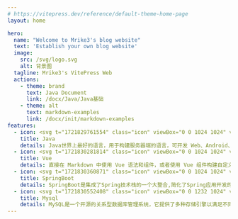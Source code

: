 ```yaml
---
# https://vitepress.dev/reference/default-theme-home-page
layout: home

hero:
  name: "Welcome to Mrike3's blog website"
  text: 'Establish your own blog website'
  image:
    src: /svg/logo.svg
    alt: 背景图
  tagline: Mrike3's VitePress Web
  actions:
    - theme: brand
      text: Java Document
      link: /docx/Java/Java基础
    - theme: alt
      text: markdown-examples
      link: /docx/init/markdown-examples
features:
  - icon: <svg t="1721829761554" class="icon" viewBox="0 0 1024 1024" version="1.1" xmlns="http://www.w3.org/2000/svg" p-id="4296" width="128" height="128"><path d="M725.952 170.048c-29.248 20.096-56.704 38.4-87.808 62.208-23.744 18.24-65.792 45.696-67.648 78.592-3.648 53.056 78.656 102.4 34.752 170.048-16.448 25.6-43.904 36.608-78.592 53.056-3.712-7.296 9.088-14.656 14.592-21.952 54.848-78.656-56.704-104.256-42.048-201.152 14.656-96.896 124.352-128 226.752-140.8z" fill="#FF1515" p-id="4297"></path><path d="M563.2 0c16.448 16.448 29.248 47.552 29.248 78.656 0 96.896-102.4 151.744-151.744 215.744-11.008 14.656-25.6 36.544-25.6 60.352 0 52.992 54.848 111.552 74.944 153.6C457.152 486.4 415.104 455.296 384 420.48 354.752 384 323.648 327.296 351.104 276.096c40.192-74.944 162.688-120.64 206.592-201.152 11.008-20.096 20.096-51.2 5.504-74.944z" fill="#FF1515" p-id="4298"></path><path d="M353.6 500.544c9.728-2.752 19.072-5.376 26.752-8.64a124.544 124.544 0 0 0-28.288 0.832c-4.672 0.512-8.768 0.96-11.968 0.96l-10.048 0.768c-50.56 3.84-150.72 11.328-149.056 52.288 0 36.544 93.312 45.696 133.504 49.344 120.704 7.36 296.256-3.648 352.896-45.696 9.152-5.504 25.6-16.448 21.952-23.744-89.6 16.448-219.392 25.6-325.44 20.096-25.6 0-53.056 0-71.36-14.656 12.8-17.92 38.208-25.088 61.056-31.552zM327.04 609.856c3.328-3.072 5.888-5.504 0.256-6.4-21.952 5.44-71.296 18.24-69.504 45.696 1.856 21.952 49.408 36.544 76.8 42.048 107.904 21.952 254.208 5.504 329.152-29.248-10.368-1.728-19.52-9.216-28.8-16.832-10.368-8.384-20.864-16.96-33.344-17.92-7.296-1.216-15.36 1.6-24.32 4.736a162.56 162.56 0 0 1-14.08 4.416c-65.856 12.8-199.296 25.6-241.408-16.448-1.728-3.584 2.112-7.104 5.248-10.048zM360.192 711.68c2.112-2.24 4.48-4.736 0-5.824l-10.752 2.816c-29.568 7.552-58.112 14.912-53.248 55.68 78.656 60.352 270.656 40.192 351.104-7.296-10.624-2.496-18.688-10.048-27.008-17.92-10.24-9.6-20.8-19.52-36.992-20.48-7.808-1.28-15.68 2.048-23.488 5.376-3.2 1.344-6.272 2.688-9.408 3.712-56.704 12.8-170.048 27.456-192-12.8-0.704-0.64 0.512-1.92 1.792-3.328z" fill="#2365C4" p-id="4299"></path><path d="M264.064 783.36c9.728-0.576 18.56-1.088 24.832-2.56-42.048-36.544-177.344-20.096-179.2 36.544-1.792 32.96 40.256 56.704 75.008 67.712 107.84 36.544 279.744 38.4 418.752 23.744 64-7.296 221.248-34.752 213.888-104.256-3.648-18.24-20.096-31.04-38.4-32.896 14.656 64-102.4 84.096-164.544 91.456-135.296 14.592-298.048 10.944-378.496-20.16-14.656-5.44-36.608-20.096-34.752-32.896 2.688-22.848 36.032-24.96 62.912-26.624z" fill="#2365C4" p-id="4300"></path><path d="M499.2 987.456c-93.248-11.008-182.848-23.808-257.856-56.704 197.504 47.552 486.4 43.904 625.408-56.704 1.984-1.472 4.032-3.392 6.016-5.376 5.44-5.12 11.136-10.56 17.728-9.216-30.912 92.8-140.224 108.8-245.184 124.032-12.8 1.92-25.6 3.776-38.208 5.76 0-1.792-107.904-1.792-107.904-1.792zM852.096 565.056c-1.792-75.008-89.6-91.456-140.8-47.552 40.256-9.152 75.008 9.152 82.304 36.544 11.968 58.304-42.048 101.952-79.168 131.904-8.32 6.72-15.744 12.672-21.376 18.048 69.44-3.648 162.688-53.056 159.04-138.944z" fill="#2365C4" p-id="4301"></path></svg>
    title: Java
    details: Java世界上最好的语言，用于构建服务器端的语言，可开发 Web、Android、小程序等平台。
  - icon: <svg t="1721830281814" class="icon" viewBox="0 0 1024 1024" version="1.1" xmlns="http://www.w3.org/2000/svg" p-id="10562" width="128" height="128"><path d="M0 0m170.666667 0l682.666666 0q170.666667 0 170.666667 170.666667l0 682.666666q0 170.666667-170.666667 170.666667l-682.666666 0q-170.666667 0-170.666667-170.666667l0-682.666666q0-170.666667 170.666667-170.666667Z" fill="#C9EFEA" p-id="10563"></path><path d="M587.235556 227.555556L512 359.480889 435.143111 227.555556H184.888889L512 796.444444 839.111111 227.555556z" fill="#41B580" p-id="10564"></path><path d="M708.266667 227.555556L512 568.888889 314.083556 227.555556H184.888889L512 796.444444 839.111111 227.555556z" fill="#41B580" p-id="10565"></path><path d="M588.060444 227.555556l-75.235555 131.896888L435.939556 227.555556h-121.002667l197.888 343.011555L709.091556 227.555556z" fill="#35495E" p-id="10566"></path></svg> 
    title: Vue
    details: 直接在 Markdown 中使用 Vue 语法和组件，或者使用 Vue 组件构建自定义主题。
  - icon: <svg t="1721830360871" class="icon" viewBox="0 0 1024 1024" version="1.1" xmlns="http://www.w3.org/2000/svg" p-id="11709" width="128" height="128"><path d="M862.08 699.392c-105.344 140.330667-330.282667 92.970667-474.538667 99.754667 0 0-25.557333 1.450667-51.242666 5.674666 0 0 9.728-4.138667 22.144-8.448 101.290667-35.029333 149.162667-42.069333 210.730666-73.685333 115.626667-59.221333 230.741333-188.288 254.165334-322.346667-44.032 128.938667-177.92 239.914667-299.818667 284.970667-83.413333 30.805333-234.325333 60.757333-234.368 60.757333a225.28 225.28 0 0 1-6.101333-3.242666c-102.613333-49.92-105.6-272.213333 80.810666-343.850667 81.749333-31.402667 159.872-14.165333 248.234667-35.2 94.208-22.4 203.349333-93.013333 247.68-185.344 49.706667 147.541333 109.44 378.282667 2.304 520.96z m1.792-566.613333a393.045333 393.045333 0 0 1-45.44 80.64 425.898667 425.898667 0 0 0-305.792-129.322667C276.992 84.096 85.333333 275.754667 85.333333 511.36a425.941333 425.941333 0 0 0 136.746667 312.917333l9.386667 8.277334a36.522667 36.522667 0 1 1 0.042666 0.042666l6.357334 5.632A424.96 424.96 0 0 0 512.64 938.666667c225.194667 0 410.154667-175.274667 425.984-396.458667 11.690667-108.330667-20.309333-245.888-74.752-409.429333" fill="#2aa515" p-id="11710"></path></svg>
    title: SpringBoot
    details: SpringBoot是集成了Spring技术栈的一个大整合,简化了Spring应用开发的框架,可解决J2EE1的开发流程。
  - icon: <svg t="1721830552408" class="icon" viewBox="0 0 1232 1024" version="1.1" xmlns="http://www.w3.org/2000/svg" p-id="16650" width="128" height="128"><path d="M1091.71386105 800.01259872a200.80158239 200.80158239 0 0 1 37.48296161 47.02103701l10.20741371 13.88877605c2.34268491 4.35070063 2.67735405 9.87274454 5.18737474 14.22344597v1.00400747a512.46237216 512.46237216 0 0 1-77.81061308-25.26753217c-28.78156034-12.5500986-82.99798781-36.81362329-84.6713344-38.31963571-141.06311181-67.60319938-129.01501655-71.95390003-148.42583647-87.01401852a371.65026202 371.65026202 0 0 1-26.60620962-28.44689116 229.13133909 229.13133909 0 0 1-45.68235958-62.58315963c-4.35070063-12.21542943-8.5340671-24.59819387-12.88476855-36.81362329l0.16733498-1.00400829a32.12825351 32.12825351 0 0 0-4.01603229 11.54609114c-7.36272465 20.74949654-5.85671305 45.51502539-24.59819386 51.37173846-21.41883567 6.86072053-34.13626924-17.9048075-39.32364319-29.45089946a199.69717394 199.69717394 0 0 1 3.01202403-144.07513504 135.54106792 135.54106792 0 0 1 12.38276441-31.2915802 30.83977657 30.83977657 0 0 0-8.53406713-15.56212263 192.60218444 192.60218444 0 0 1-11.71342609-27.61021788 553.37569445 553.37569445 0 0 1-14.89278429-59.5711356c-2.00801574-8.03206297-1.67334658-15.39478765-4.18336568-22.92484726a195.59747496 195.59747496 0 0 0-16.73346586-34.13626927c-8.03206297-15.06011848-31.79358355-45.18035624-18.23947668-71.95390082a31.4087139 31.4087139 0 0 1 34.63827259-18.23947668 143.15479506 143.15479506 0 0 1 63.08516455 33.29959598 140.79537665 140.79537665 0 0 0 16.56613009 16.56613007c9.87274454 1.67334658 20.08015825 3.34669317 29.95290278 5.02003977a170.54747746 170.54747746 0 0 1 48.86171857 22.59017811 417.73422553 417.73422553 0 0 1 138.21842278 175.36671525 425.49855335 425.49855335 0 0 1 15.06011848 50.70239933c7.53005965 25.76953632 16.23146093 52.37574593 25.26753217 77.14127476a202.69246445 202.69246445 0 0 0 12.88476857 34.63827339 47.57324165 47.57324165 0 0 0 14.72544931 9.53807538c12.71743359 8.70140209 27.61021787 15.72945759 39.49097816 25.60220133a606.53791397 606.53791397 0 0 1 60.07313974 59.06913226c7.0280555 8.03206297 11.04408699 18.90881579 17.40280419 27.44288292l-0.33466915 3.8486973c-6.69338635 1.33867743-13.21943773 2.51001989-19.7454891 3.84869651-14.55811435 2.51001989-26.6062096 0.33466915-40.6623206 2.84468904a172.35469202 172.35469202 0 0 1-28.11222201 3.84869731 2.99529052 2.99529052 0 0 0 0.83667328 1.17134245c3.68136234 16.06412676 30.12023777 31.79358355 41.66632889 42.67033635zM765.91329359 293.4906071a27.99508753 27.99508753 0 0 0-15.06011929-11.04408698 10.04007951 10.04007951 0 0 0-3.17935819 0c-13.3867719-4.01603148-29.28356447 8.70140209-17.06813422 18.57414583a138.75389391 138.75389391 0 0 1 19.24348495 45.68236037 35.03987653 35.03987653 0 0 0 16.06412675-53.21241922z m-109.43686325-88.6873659z m112.44888647 13.05210274l-7.02805551-2.67735405-31.4589144-5.52204389c-1.33867743-1.33867743-3.01202402-3.34669317-4.18336644-4.6853706a108.76752414 108.76752414 0 0 0-9.5380746-9.87274376 172.6224272 172.6224272 0 0 0-79.14929051-40.99698977 54.56783013 54.56783013 0 0 0-57.73045565 30.62224111c-17.40280417 34.30360343 4.01603148 69.44388096 15.56212264 88.52003093 1.84068157 3.01202402 3.51402737 5.68937807 4.68537059 8.03206296l4.35070064 7.86472879a147.25449404 147.25449404 0 0 1 12.55009941 26.10420628 58.56712813 58.56712813 0 0 1 2.00801574 10.54208285 94.57754515 94.57754515 0 0 0 2.17535073 13.21943772l4.0160315 18.07214169a372.6040698 372.6040698 0 0 0 12.88476774 49.19638773 244.82732969 244.82732969 0 0 0 14.056111 32.79759182 893.43317489 893.43317489 0 0 1-145.41381246 11.7134261C313.77506283 450.78517985 157.31716339 393.38939417 157.31716339 322.6068366V220.19802885C157.31716339 149.41547129 313.77506283 92.01968559 506.71191723 92.01968559s349.22741888 57.39578568 349.22741888 128.17834326v52.37574672c-11.37875614-10.2074137-23.25951644-20.08015825-35.3076117-29.61823362a178.22813777 178.22813777 0 0 0-51.70640761-25.10019801zM506.71191723 527.59178547a896.07706196 896.07706196 0 0 0 127.17433579-8.86873708 221.01560862 221.01560862 0 0 0 10.2074137 128.01100909 118.17173154 118.17173154 0 0 0 12.71743358 22.08817398 887.91113099 887.91113099 0 0 1-150.09918307 12.5500986C313.77506283 681.37233006 157.31716339 623.97654438 157.31716339 553.19398681v-153.7805454c0 70.78255757 156.45789945 128.17834325 349.39475384 128.17834406z m0 230.5871502c107.09417754 0 202.97693313-17.73747334 267.06610435-45.68235958 4.01603148 4.51803563 8.19939796 9.03607126 12.55009941 13.21943691 3.17935819 3.34669317 6.19138221 7.0280555 9.3707404 10.70941785a160.44046475 160.44046475 0 0 0 21.2515007 21.9208398 70.93315905 70.93315905 0 0 1 8.03206297 7.19538968 165.20950204 165.20950204 0 0 0 30.28757273 23.42685142C847.90727314 857.24104943 694.79606606 911.95948107 506.71191723 911.95948107 313.77506283 911.95948107 157.31716339 854.56369537 157.31716339 783.7811378v-153.61321121c0 70.61522341 156.45789945 128.01100908 349.39475384 128.01100908z" fill="#1296db" p-id="16651"></path></svg>
    title: Mysql
    details: MySQL是一个开源的关系型数据库管理系统，‌它提供了多种存储引擎以满足不同的应用需求。‌
---
```


